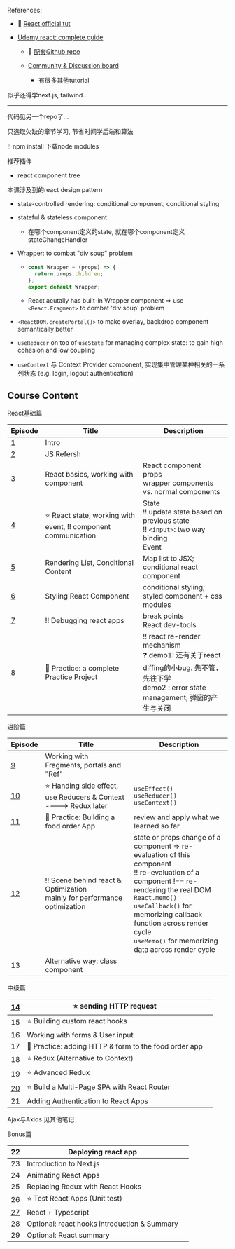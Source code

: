 References:

+ :book: [React official tut](https://react.dev/learn)

+ [Udemy react: complete guide](https://www.udemy.com/course/react-the-complete-guide-incl-redux/learn/lecture/25595350#overview)

  + :book: [配套Github repo](https://github.com/academind/react-complete-guide-code/tree/01-getting-started)

  + [Community & Discussion board](https://academind.com/community/)
    + 有很多其他tutorial

似乎还得学next.js, tailwind...




---

代码见另一个repo了...

只选取欠缺的章节学习, 节省时间学后端和算法



:bangbang: npm install 下载node modules

推荐插件

+ react component tree



本课涉及到的react design pattern

+ state-controlled rendering:  conditional component, conditional styling

+ stateful & stateless component
  + 在哪个component定义的state, 就在哪个component定义stateChangeHandler

+ Wrapper: to combat "div soup" problem

  + ```js
    const Wrapper = (props) => {
      return props.children;
    };
    export default Wrapper;
    ```


  + React acutally has built-in Wrapper component => use `<React.Fragment>` to combat 'div soup' problem

+ `<ReactDOM.createPortal()>` to make overlay, backdrop component semantically better

+ `useReducer` on top of `useState` for managing complex state: to gain high cohesion and low coupling 

+ `useContext` 与 Context Provider component, 实现集中管理某种相关的一系列状态 (e.g. login, logout authentication)



## Course Content


React基础篇

| Episode             | Title                                                        | Description |
| ------------------- | ------------------------------------------------------------ | ----------- |
| [1](./C1/README.md) | Intro                                                        |             |
| [2](./C2/README.md) | JS Refersh                                                   |             |
| [3](./C3/README.md) | React basics, working with component                         | React component <br> props <br> wrapper components vs. normal components |
| [4](./C4/README.md) | :star: React state, working with event,  :bangbang: component communication | State <br> :bangbang: update state based on previous state <br> :bangbang: `<input>`: two way binding <br>Event |
| [5](./C5/README.md)                   | Rendering List, Conditional Content                          | Map list to JSX; <br>conditional react component |
| [6](./C6/README.md) | Styling React Component                                      | conditional styling; <br>styled component + css modules |
| [7](./C7/README.md) | :bangbang: Debugging react apps                              | break points <br>React dev-tools |
| [8](./C8/README.md) | :gem: Practice: a complete Practice Project         | :bangbang: react re-render mechanism <br> :question: demo1:  还有关于react diffing的小bug. 先不管， 先往下学 <br> demo2 : error state management; 弹窗的产生与关闭<br> |

进阶篇

| Episode               | Title                                                        | Description                                                  |
| --------------------- | ------------------------------------------------------------ | ------------------------------------------------------------ |
| [9](./C9/README.md)   | Working with Fragments, portals and "Ref"                    |                                                              |
| [10](./C10/README.md) | :star: Handing side effect, use Reducers & Context   ----> Redux later | `useEffect()` <br>`useReducer()` <br>`useContext()`          |
| [11](./C11/README.md) | :gem: Practice: Building a food order App                    | review and apply what we learned so far                      |
| [12](./C12/README.md) | :bangbang: Scene behind react & Optimization <br> mainly for performance optimization | state or props change of a component => re-evaluation of this component<br>:bangbang: re-evaluation of a component !== re-rendering the real DOM <br> `React.memo()` <br> `useCallback()`  for memorizing callback function across render cycle<br> `useMemo()`  for memorizing data across render cycle |
| 13                    | Alternative way: class component                             |                                                              |

中级篇

| [14](./C14/README.md) | :star: sending HTTP request                              |      |
| --------------------- | -------------------------------------------------------- | ---- |
| 15                    | :star: Building custom react hooks                       |      |
| 16                    | Working with forms & User input                          |      |
| 17                    | :gem: Practice: adding HTTP & form to the food order app |      |
| 18                    | :star: Redux (Alternative to Context)                    |      |
| 19                    | :star: Advanced Redux                                    |      |
| [20](./C20/README.md) | :star: Build a Multi-Page SPA with React Router          |      |
| 21                    | Adding Authentication to React Apps                      |      |

Ajax与Axios 见其他笔记



Bonus篇

| 22                    | Deploying react app                          |      |
| --------------------- | -------------------------------------------- | ---- |
| 23                    | Introduction to Next.js                      |      |
| 24                    | Animating React Apps                         |      |
| 25                    | Replacing Redux with React Hooks             |      |
| 26                    | :star: Test React Apps (Unit test)           |      |
| [27](./C27/README.md) | React + Typescript                           |      |
| 28                    | Optional: react hooks introduction & Summary |      |
| 29                    | Optional: React summary                      |      |
